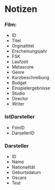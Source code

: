 # Notizen

### Film:
* ID
* Titel
* Orginaltitel
* Erscheinungsjahr
* FSK
* Laufzeit
* Metascore
* Genre
* Kurzbeschreibung
* Budget
* Einspielergebnisse
* Studio
* Director
* Writer

### IstDarsteller
* FilmID
* DarsellerID

### Darsteller
* ID
* Name
* Nationalität
* Geburtsdatum
* Oscars
* Test
